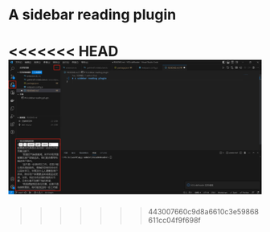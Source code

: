 # A sidebar reading plugin
<<<<<<< HEAD
![示例图片](example.png)
=======
>>>>>>> 443007660c9d8a6610c3e59868611cc04f9f698f
